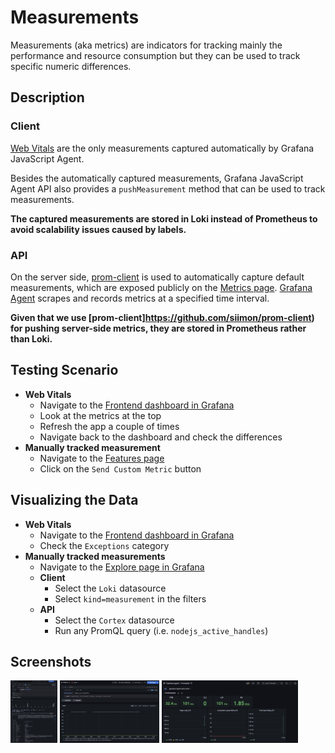 # Measurements

Measurements (aka metrics) are indicators for tracking mainly the performance and resource consumption but they can be
used to track specific numeric differences.

## Description

### Client

[Web Vitals](https://web.dev/vitals/) are the only measurements captured automatically by Grafana JavaScript Agent.

Besides the automatically captured measurements, Grafana JavaScript Agent API also provides a `pushMeasurement` method
that can be used to track measurements.

**The captured measurements are stored in Loki instead of Prometheus to avoid scalability issues caused by labels.**

### API

On the server side, [prom-client](https://github.com/siimon/prom-client) is used to automatically capture default
measurements, which are exposed publicly on the [Metrics page](http://localhost:5173/metrics).
[Grafana Agent](https://github.com/grafana/agent) scrapes and records metrics at a specified time interval.

**Given that we use [prom-client]https://github.com/siimon/prom-client) for pushing server-side metrics, they are stored
in Prometheus rather than Loki.**

## Testing Scenario

- **Web Vitals**
  - Navigate to the [Frontend dashboard in Grafana](http://localhost:3000/dashboards?query=Frontend)
  - Look at the metrics at the top
  - Refresh the app a couple of times
  - Navigate back to the dashboard and check the differences
- **Manually tracked measurement**
  - Navigate to the [Features page](http://localhost:5173/features)
  - Click on the `Send Custom Metric` button

## Visualizing the Data

- **Web Vitals**
  - Navigate to the [Frontend dashboard in Grafana](http://localhost:3000/dashboards?query=Frontend)
  - Check the `Exceptions` category
- **Manually tracked measurements**
  - Navigate to the [Explore page in Grafana](http://localhost:3000/explore)
  - **Client**
    - Select the `Loki` datasource
    - Select `kind=measurement` in the filters
  - **API**
    - Select the `Cortex` datasource
    - Run any PromQL query (i.e. `nodejs_active_handles`)

## Screenshots

[<img src="../assets/features/measurementsViewExploreLoki.png" alt="Viewing measurements in Explore" height="100" />](../assets/features/measurementsViewExploreLoki.png)
[<img src="../assets/features/measurementsViewExploreCortex.png" alt="Viewing measurements in Explore" height="100" />](../assets/features/measurementsViewExploreCortex.png)
[<img src="../assets/features/measurementsViewDashboard.png" alt="Viewing measurements in Dashboard" height="100" />](../assets/features/measurementsViewDashboard.png)
